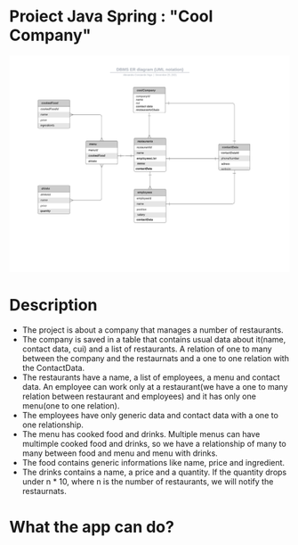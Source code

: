 # Proiect Java Spring : "Cool Company"
![This is an image](https://github.com/alexniga/ProiectJavaSpring/blob/main/CoolCompanyJavaProject2.png)

# Description

- The project is about a company that manages a number of restaurants.
- The company is saved in a table that contains usual data about it(name, contact data, cui) and a list of restaurants. A relation of one to many between the company and the restaurnats and a one to one relation with the ContactData.
- The restaurants have a name, a list of employees, a menu and contact data. An employee can work only at a restaurant(we have a one to many relation between restaurant and employees) and it has only one menu(one to one relation).
- The employees have only generic data and contact data with a one to one relationship.
- The menu has cooked food and drinks. Multiple menus can have multimple cooked food and drinks, so we have a relationship of many to many between food and menu and menu with drinks.
- The food contains generic informations like name, price and ingredient.
- The drinks contains a name, a price and a quantity. If the quantity drops under n * 10, where n is the number of restaurants, we will notify the restaurnats.

# What the app can do?

